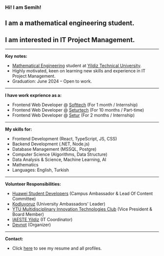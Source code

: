 ### Hi! I am Semih!
## I am a mathematical engineering student.
## I am interested in IT Project Management.
----- 

**Key notes:**

- [Mathematical Engineering](http://www.bologna.yildiz.edu.tr/index.php?r=program/view&id=37&aid=24) student at [Yildiz Technical University](https://yildiz.edu.tr/en).
- Highly motivated, keen on learning new skills and experience in IT Project Management.
- Graduation: June 2024 – Open to work.

----

**I have work exprience as a:**

- Frontend Web Developer @ [Softtech](https://www.linkedin.com/company/softtechas/) (For 1 month / Internship)
- Frontend Web Developer @ [Seturtech](https://www.linkedin.com/company/seturtech/) (For 10 months / Part-time)
- Frontend Web Developer @ [Setur](https://www.linkedin.com/company/setur/) (For 2 months / Internship)

----

**My skills for:**

- Frontend Development (React, TypeScript, JS, CSS)
- Backend Development (.NET, Node.js)
- Database Management (MSSQL, Postgre)
- Computer Science (Algorithms, Data Structure)
- Data Analysis & Science, Machine Learning, AI
- Mathematics
- Languages: English, Turkish

----

**Volunteer Responsibilities:**

- [Huawei Student Developers](https://developer.huawei.com/consumer/en/programs/hsd/ambassador) (Campus Ambassador & Lead Of Content Committee)
- [Kodluyoruz](https://www.linkedin.com/company/kodluyoruz/) (University Ambassadors' Leader)
- [YTU Multidisciplinary Innovation Technologies Club](https://www.linkedin.com/company/ytumint/) (Vice President & Board Member)
- [IAESTE Yildiz](https://www.linkedin.com/company/iaeste-yildiz/) (IT Coordinator)
- [Devnot](https://www.linkedin.com/in/devnot/) (Organizer)

----

**Contact:**

- Click [here](https://linktr.ee/semihgencturk) to see my resume and all profiles.
